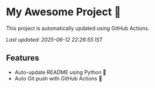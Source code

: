 # My Awesome Project 🚀

This project is automatically updated using GitHub Actions.

_Last updated: 2025-06-12 22:26:55 IST_

## Features
- Auto-update README using Python 🐍
- Auto Git push with GitHub Actions 🤖

